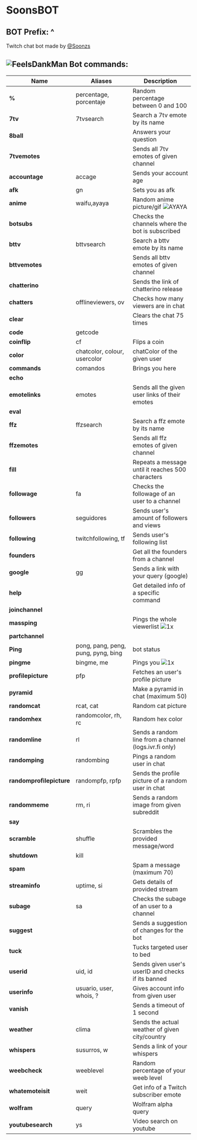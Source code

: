 # SoonsBOT
## BOT Prefix: ^
Twitch chat bot made by [@Soonzs](https://twitch.tv/soonzs)

## ![FeelsDankMan](https://user-images.githubusercontent.com/82965926/139553905-9e2c4d6c-633a-4c10-a1c0-88b156a574cd.png)   Bot commands:
| Name  | Aliases | Description |
| --- | --- | --- |
| **%** |percentage, porcentaje | Random percentage between 0 and 100 |
| **7tv** |7tvsearch | Search a 7tv emote by its name |
| **8ball** | | Answers your question |
| **7tvemotes** | | Sends all 7tv emotes of given channel |
| **accountage** |accage | Sends your account age |
| **afk** | gn | Sets you as afk |
| **anime** |waifu,ayaya | Random anime picture/gif  ![AYAYA](https://user-images.githubusercontent.com/82965926/141663925-d2545ca9-a004-4544-b398-2d9bc97965b3.png) |
| **botsubs**| | Checks the channels where the bot is subscribed |
| **bttv** |bttvsearch| Search a bttv emote by its name |
| **bttvemotes** | |  Sends all bttv emotes of given channel |
| **chatterino** | | Sends the link of chatterino release |
| **chatters** |offlineviewers, ov | Checks how many viewers are in chat |
| **clear** | | Clears the chat 75 times |
| **code** |getcode | |
| **coinflip** |cf | Flips a coin |
| **color** |chatcolor, colour, usercolor |chatColor of the given user|
| **commands** |comandos | Brings you here |
| **echo** | | |
| **emotelinks** |emotes | Sends all the given user links of their emotes |
| **eval** | | |
| **ffz** |ffzsearch | Search a ffz emote by its name |
| **ffzemotes** | | Sends all ffz emotes of given channel | 
| **fill** | | Repeats a message until it reaches 500 characters |
| **followage** |fa | Checks the followage of an user to a channel |
| **followers** |seguidores | Sends user's amount of followers and views |
| **following** |twitchfollowing, tf | Sends user's following list |
| **founders** | | Get all the founders from a channel |
| **google** |gg | Sends a link with your query (google) |
| **help** | | Get detailed info of a specific command|
| **joinchannel** | | 
| **massping** | |Pings the whole viewerlist ![1x](https://user-images.githubusercontent.com/82965926/141663898-622e7d31-934f-42cd-b6d9-2dae74feec64.gif) |
| **partchannel** | |
| **Ping** | pong, pang, peng, pung, pyng, bing | bot status |
| **pingme** |bingme, me | Pings you ![1x](https://user-images.githubusercontent.com/82965926/141664055-449d463a-4efe-41c5-9ee5-0c0327b580de.gif) |
| **profilepicture** |pfp | Fetches an user's profile picture |
| **pyramid** | |Make a pyramid in chat (maximum 50)|
| **randomcat** |rcat, cat |Random cat picture |
| **randomhex** |randomcolor, rh, rc | Random hex color |
| **randomline** |rl | Sends a random line from a channel (logs.ivr.fi only)|
| **randomping** |randombing | Pings a random user in chat |
| **randomprofilepicture** |randompfp, rpfp | Sends the profile picture of a random user in chat|
| **randommeme** |rm, ri | Sends a random image from given subreddit |
| **say** | | |
| **scramble** |shuffle | Scrambles the provided message/word |
| **shutdown** | kill | |
| **spam** | |Spam a message (maximum 70)|
| **streaminfo** |uptime, si | Gets details of provided stream |
| **subage** |sa | Checks the subage of an user to a channel |
| **suggest** | | Sends a suggestion of changes for the bot|
| **tuck** | | Tucks targeted user to bed |
| **userid** |uid, id | Sends given user's userID and checks if its banned |
| **userinfo** |usuario, user, whois, ? | Gives account info from given user |
| **vanish** | | Sends a timeout of 1 second |
| **weather** |clima | Sends the actual weather of given city/country |
| **whispers** |susurros, w | Sends a link of your whispers |
| **weebcheck** |weeblevel | Random percentage of your weeb level |
| **whatemoteisit** |weit | Get info of a Twitch subscriber emote |
| **wolfram** |query | Wolfram alpha query |
| **youtubesearch** |ys | Video search on youtube |
